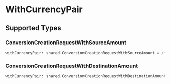 # WithCurrencyPair


## Supported Types

### ConversionCreationRequestWithSourceAmount

```python
withCurrencyPair: shared.ConversionCreationRequestWithSourceAmount = /* values here */
```

### ConversionCreationRequestWithDestinationAmount

```python
withCurrencyPair: shared.ConversionCreationRequestWithDestinationAmount = /* values here */
```

